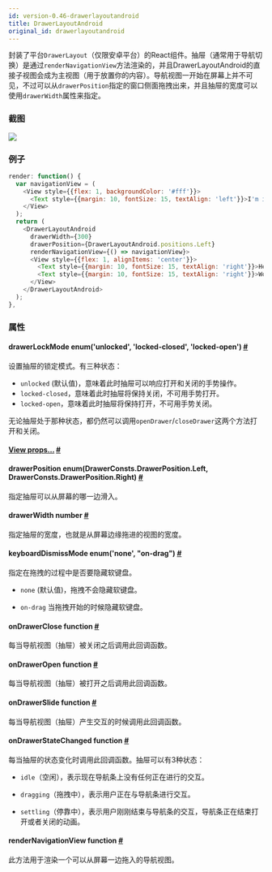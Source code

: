 ```yaml
---
id: version-0.46-drawerlayoutandroid
title: DrawerLayoutAndroid
original_id: drawerlayoutandroid
---
```


封装了平台`DrawerLayout`（仅限安卓平台）的React组件。抽屉（通常用于导航切换）是通过`renderNavigationView`方法渲染的，并且DrawerLayoutAndroid的直接子视图会成为主视图（用于放置你的内容）。导航视图一开始在屏幕上并不可见，不过可以从`drawerPosition`指定的窗口侧面拖拽出来，并且抽屉的宽度可以使用`drawerWidth`属性来指定。

### 截图
![](img/components/drawerlayoutandroid.png)

### 例子

```javascript
render: function() {
  var navigationView = (
    <View style={{flex: 1, backgroundColor: '#fff'}}>
      <Text style={{margin: 10, fontSize: 15, textAlign: 'left'}}>I'm in the Drawer!</Text>
    </View>
  );
  return (
    <DrawerLayoutAndroid
      drawerWidth={300}
      drawerPosition={DrawerLayoutAndroid.positions.Left}
      renderNavigationView={() => navigationView}>
      <View style={{flex: 1, alignItems: 'center'}}>
        <Text style={{margin: 10, fontSize: 15, textAlign: 'right'}}>Hello</Text>
        <Text style={{margin: 10, fontSize: 15, textAlign: 'right'}}>World!</Text>
      </View>
    </DrawerLayoutAndroid>
  );
},
```

### 属性

<div class="props">
	<div class="prop">
	    <h4 class="propTitle"><a class="anchor" name="drawerlockmode"></a>drawerLockMode <span
	        class="propType">enum('unlocked', 'locked-closed', 'locked-open')</span> 
	        <a class="hash-link" href="#drawerlockmode">#</a>
	    </h4>
	    <div>
	        <p>设置抽屉的锁定模式。有三种状态：
			<ul>
	        <li><code>unlocked</code> (默认值)，意味着此时抽屉可以响应打开和关闭的手势操作。
	        <li><code>locked-closed</code>，意味着此时抽屉将保持关闭，不可用手势打开。
	        <li><code>locked-open</code>，意味着此时抽屉将保持打开，不可用手势关闭。
	        </ul>
	        无论抽屉处于那种状态，都仍然可以调用<code>openDrawer</code>/<code>closeDrawer</code>这两个方法打开和关闭。
	        </p>
	    </div>
	</div>
    <div class="prop">
        <h4 class="propTitle"><a class="anchor" name="view"></a><a href="view.html#props">View props...</a> <a class="hash-link" href="#view">#</a></h4>
    </div>
    <div class="prop">
        <h4 class="propTitle"><a class="anchor" name="drawerposition"></a>drawerPosition <span class="propType">enum(DrawerConsts.DrawerPosition.Left, DrawerConsts.DrawerPosition.Right)</span> <a class="hash-link" href="#drawerposition">#</a></h4>
        <div>
            <p>指定抽屉可以从屏幕的哪一边滑入。</p>
        </div>
    </div>
    <div class="prop">
        <h4 class="propTitle"><a class="anchor" name="drawerwidth"></a>drawerWidth <span class="propType">number</span> <a class="hash-link" href="#drawerwidth">#</a></h4>
        <div>
            <p>指定抽屉的宽度，也就是从屏幕边缘拖进的视图的宽度。</p>
        </div>
    </div>
    <div class="prop">
        <h4 class="propTitle"><a class="anchor" name="keyboarddismissmode"></a>keyboardDismissMode <span class="propType">enum('none', "on-drag")</span> <a class="hash-link" href="#keyboarddismissmode">#</a></h4>
        <div>
            <p>指定在拖拽的过程中是否要隐藏软键盘。</p>
            <ul>
            <li><p><code>none</code> (默认值)，拖拽不会隐藏软键盘。</p></li>
            <li><p><code>on-drag</code> 当拖拽开始的时候隐藏软键盘。</p></li>
            </ul>
        </div>
    </div>
    <div class="prop">
        <h4 class="propTitle"><a class="anchor" name="ondrawerclose"></a>onDrawerClose <span class="propType">function</span> <a class="hash-link" href="#ondrawerclose">#</a></h4>
        <div>
            <p>每当导航视图（抽屉）被关闭之后调用此回调函数。</p>
        </div>
    </div>
    <div class="prop">
        <h4 class="propTitle"><a class="anchor" name="ondraweropen"></a>onDrawerOpen <span class="propType">function</span> <a class="hash-link" href="#ondraweropen">#</a></h4>
        <div>
            <p>每当导航视图（抽屉）被打开之后调用此回调函数。</p>
        </div>
    </div>
    <div class="prop">
        <h4 class="propTitle"><a class="anchor" name="ondrawerslide"></a>onDrawerSlide <span class="propType">function</span> <a class="hash-link" href="#ondrawerslide">#</a></h4>
        <div>
            <p>每当导航视图（抽屉）产生交互的时候调用此回调函数。</p>
        </div>
    </div>
    <div class="prop">
        <h4 class="propTitle"><a class="anchor" name="ondrawerstatechanged"></a>onDrawerStateChanged <span class="propType">function</span> <a class="hash-link" href="#ondrawerstatechanged">#</a></h4>
        <div>
            <p>每当抽屉的状态变化时调用此回调函数。抽屉可以有3种状态：</p>
            <ul>
            <li><p><code>idle</code>（空闲），表示现在导航条上没有任何正在进行的交互。</p></li>
            <li><p><code>dragging</code>（拖拽中），表示用户正在与导航条进行交互。</p></li>
            <li><p><code>settling</code>（停靠中），表示用户刚刚结束与导航条的交互，导航条正在结束打开或者关闭的动画。</p></li>
            </ul>
        </div>
    </div>
    <div class="prop">
        <h4 class="propTitle"><a class="anchor" name="rendernavigationview"></a>renderNavigationView <span class="propType">function</span> <a class="hash-link" href="#rendernavigationview">#</a></h4>
        <div>
            <p>此方法用于渲染一个可以从屏幕一边拖入的导航视图。</p>
        </div>
    </div>
</div>
